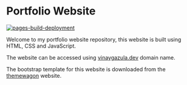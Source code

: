 # Portfolio Website

[![pages-build-deployment](https://github.com/vinay-ram1999/vinay-ram1999.github.io/actions/workflows/pages/pages-build-deployment/badge.svg)](https://github.com/vinay-ram1999/vinay-ram1999.github.io/actions/workflows/pages/pages-build-deployment)

Welcome to my portfolio website repository, this website is built using HTML, CSS and JavaScript.

The website can be accessed using [vinaygazula.dev](https://vinaygazula.dev/) domain name.

The bootstrap template for this website is downloaded from the [themewagon](https://themewagon.com/themes/free-one-page-bootstrap-4-html5-personal-portfolio-website-template-clark/#product-tab) website.

